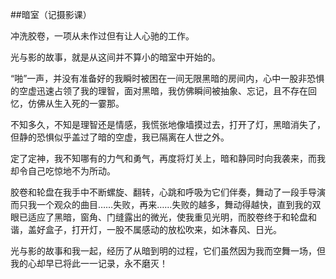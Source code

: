 ##暗室（记摄影课）

冲洗胶卷，一项从未作过但有让人心驰的工作。

光与影的故事，就是从这间并不算小的暗室中开始的。

“啪”一声，并没有准备好的我瞬时被困在一间无限黑暗的房间内，心中一股非恐惧的空虚迅速占领了我的理智，面对黑暗，我仿佛瞬间被抽象、忘记，且不存在回忆，仿佛从生入死的一霎那。

不知多久，不知是理智还是情感，我慌张地像墙摸过去，打开了灯，黑暗消失了，但静的恐惧似乎盖过了暗的空虚，我已隔离在人世之外。
    
定了定神，我不知哪有的力气和勇气，再度将灯关上，暗和静同时向我袭来，而我却令自己吃惊地不为所动。

胶卷和轮盘在我手中不断螺旋、翻转，心跳和呼吸为它们伴奏，舞动了一段手导演而只我一个观众的曲目……失败，再来……失败的越多，舞动得越快，直到我的双眼已适应了黑暗，窗角、门缝露出的微光，使我重见光明，而胶卷终于和轮盘和谐，盖好盒子，打开灯，一股不属感动的放松吹来，如沐春风、日光。

光与影的故事和我一起，经历了从暗到明的过程，它们虽然因为我而空舞一场，但我的心却早已将此一一记录，永不磨灭！